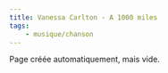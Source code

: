 ```yaml
---
title: Vanessa Carlton - A 1000 miles
tags:
    - musique/chanson
---
```


Page créée automatiquement, mais vide.
